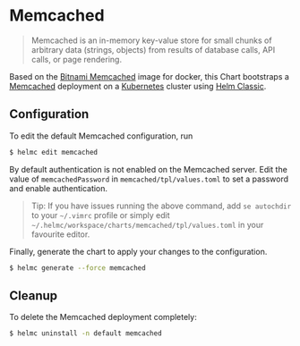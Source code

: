 # Memcached

> Memcached is an in-memory key-value store for small chunks of arbitrary data (strings, objects) from results of database calls, API calls, or page rendering.

Based on the [Bitnami Memcached](https://github.com/bitnami/bitnami-docker-memcached) image for docker, this Chart bootstraps a [Memcached](http://memcached.org/) deployment on a [Kubernetes](http://kubernetes.io) cluster using [Helm Classic](https://helm.sh).

## Configuration

To edit the default Memcached configuration, run

```bash
$ helmc edit memcached
```

By default authentication is not enabled on the Memcached server. Edit the value of `memcachedPassword` in `memcached/tpl/values.toml` to set a password and enable authentication.

> Tip: If you have issues running the above command, add `se autochdir` to your `~/.vimrc` profile or simply edit `~/.helmc/workspace/charts/memcached/tpl/values.toml` in your favourite editor.

Finally, generate the chart to apply your changes to the configuration.

```bash
$ helmc generate --force memcached
```

## Cleanup

To delete the Memcached deployment completely:

```bash
$ helmc uninstall -n default memcached
```
